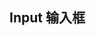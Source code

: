 ## Input 输入框
<script setup>
    import demo from './demo/demo.vue';
    import preview from "../../../src/components/preview.vue"
</script>

<demo />
